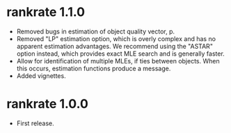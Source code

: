 # rankrate 1.1.0

* Removed bugs in estimation of object quality vector, p.
* Removed "LP" estimation option, which is overly complex and has no apparent estimation advantages. We recommend using the "ASTAR" option instead, which provides exact MLE search and is generally faster.
* Allow for identification of multiple MLEs, if ties between objects. When this occurs, estimation functions produce a message.
* Added vignettes.

# rankrate 1.0.0

* First release.
